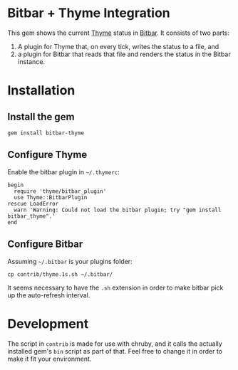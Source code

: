 # Bitbar + Thyme Integration

This gem shows the current [Thyme](https://github.com/hughbien/thyme) status in [Bitbar](https://getbitbar.com/). It consists of two parts:

1. A plugin for Thyme that, on every tick, writes the status to a file, and
1. a plugin for Bitbar that reads that file and renders the status in the Bitbar instance.

# Installation

## Install the gem

```
gem install bitbar-thyme
```

## Configure Thyme

Enable the bitbar plugin in `~/.thymerc`:

```
begin
  require 'thyme/bitbar_plugin'
  use Thyme::BitbarPlugin
rescue LoadError
  warn 'Warning: Could not load the bitbar plugin; try "gem install bitbar_thyme".'
end
```

## Configure Bitbar

Assuming `~/.bitbar` is your plugins folder:

```
cp contrib/thyme.1s.sh ~/.bitbar/
```

It seems necessary to have the `.sh` extension in order to make bitbar pick up the auto-refresh interval.

# Development

The script in `contrib` is made for use with chruby, and it calls the actually installed gem's `bin` script as part of that. Feel free to change it in order to make it fit your environment.
